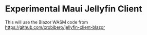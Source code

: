 ﻿# Experimental Maui Jellyfin Client


This will use the Blazor WASM code from https://github.com/crobibero/jellyfin-client-blazor